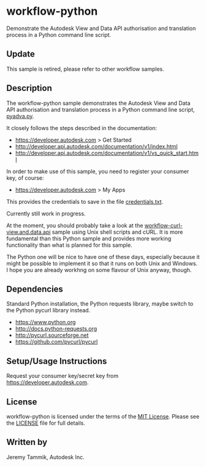 # workflow-python

Demonstrate the Autodesk View and Data API authorisation and translation process in a Python command line script.

## Update

This sample is retired, please refer to other workflow samples.

## Description

The workflow-python sample demonstrates the Autodesk View and Data API authorisation and translation process in a Python command line script, [pyadva.py](pyadva.py).

It closely follows the steps described in the documentation:

* https://developer.autodesk.com > Get Started
* http://developer.api.autodesk.com/documentation/v1/index.html
* http://developer.api.autodesk.com/documentation/v1/vs_quick_start.html

In order to make use of this sample, you need to register your consumer key, of course:

* https://developer.autodesk.com > My Apps

This provides the credentials to save in the file [credentials.txt](credentials.txt).

Currently still work in progress.

At the moment, you should probably take a look at the [workflow-curl-view.and.data.api](https://github.com/Developer-Autodesk/workflow-curl-view.and.data.api) sample using Unix shell scripts and cURL.
It is more fundamental than this Python sample and provides more working functionality than what is planned for this sample.

The Python one will be nice to have one of these days, especially because it might be possible to implement it so that it runs on both Unix and Windows. I hope you are already workhng on some flavour of Unix anyway, though.



## Dependencies

Standard Python installation, the Python requests library, maybe switch to the Python pycurl library instead.

* https://www.python.org
* http://docs.python-requests.org
* http://pycurl.sourceforge.net
* https://github.com/pycurl/pycurl


## Setup/Usage Instructions

Request your consumer key/secret key from https://developer.autodesk.com.


## License

workflow-python is licensed under the terms of the [MIT License](http://opensource.org/licenses/MIT). Please see the [LICENSE](LICENSE) file for full details.

## Written by

Jeremy Tammik, Autodesk Inc.
